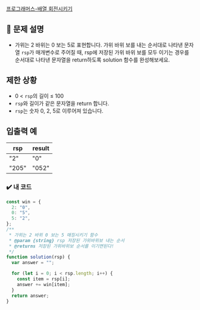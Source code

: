 [프로그래머스-배열 회전시키기](https://school.programmers.co.kr/learn/courses/30/lessons/120844)

## :book: 문제 설명

- 가위는 2 바위는 0 보는 5로 표현합니다. 가위 바위 보를 내는 순서대로 나타낸 문자열 `rsp`가 매개변수로 주어질 때, rsp에 저장된 가위 바위 보를 모두 이기는 경우를 순서대로 나타낸 문자열을 return하도록 solution 함수를 완성해보세요.



## 제한 상황

- 0 < `rsp`의 길이 ≤ 100
- `rsp`와 길이가 같은 문자열을 return 합니다.
- `rsp`는 숫자 0, 2, 5로 이루어져 있습니다.



## 입출력 예 

| rsp   | result |
| ----- | ------ |
| "2"   | "0"    |
| "205" | "052"  |

### :heavy_check_mark: 내 코드

```js
const win = {
  2: "0",
  0: "5",
  5: "2",
};
/**
 * 가위는 2 바위 0 보는 5 매칭시키기 함수
 * @param {string} rsp 저장된 가위바위보 내는 순서
 * @returns 저장된 가위바위보 순서를 이기면된다!
 */
function solution(rsp) {
  var answer = "";

  for (let i = 0; i < rsp.length; i++) {
    const item = rsp[i];
    answer += win[item];
  }
  return answer;
}

```

